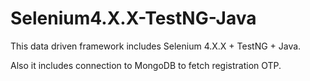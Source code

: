# Selenium4.X.X-TestNG-Java

This data driven framework includes Selenium 4.X.X + TestNG + Java.

Also it includes connection to MongoDB to fetch registration OTP.
